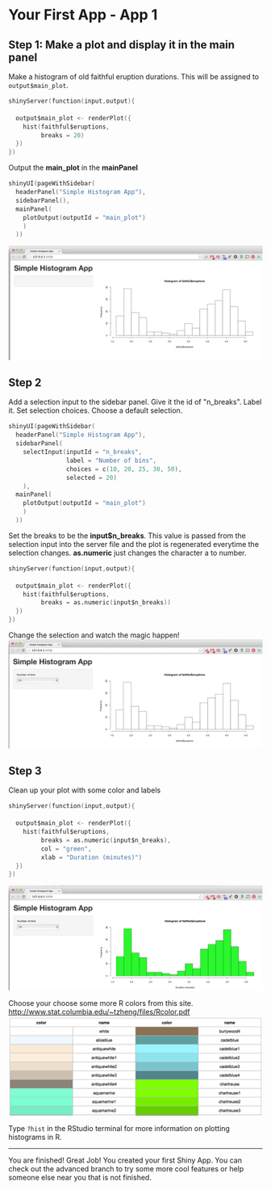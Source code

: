 # Your First App - App 1

## Step 1: Make a plot and display it in the main panel

Make a histogram of old faithful eruption durations. This will be assigned to `output$main_plot`.
```s
shinyServer(function(input,output){

  output$main_plot <- renderPlot({  
    hist(faithful$eruptions,
         breaks = 20)  
  })
})
```

Output the **main_plot** in the **mainPanel**
```s
shinyUI(pageWithSidebar(
  headerPanel("Simple Histogram App"),
  sidebarPanel(),
  mainPanel(
    plotOutput(outputId = "main_plot")
    )
  ))
```

![step1](www/step_1.png?raw=true)

## Step 2

Add a selection input to the sidebar panel. Give it the id of "n_breaks". Label it. Set selection choices. Choose a default selection.
```s
shinyUI(pageWithSidebar(
  headerPanel("Simple Histogram App"),
  sidebarPanel(
    selectInput(inputId = "n_breaks",
                label = "Number of bins",
                choices = c(10, 20, 25, 30, 50),
                selected = 20)
    ),
  mainPanel(
    plotOutput(outputId = "main_plot")
    )
  ))
```

Set the breaks to be the **input$n_breaks**. This value is passed from the selection input into the server file and the plot is regenerated everytime the selection changes. **as.numeric** just changes the character a to number. 
```s
shinyServer(function(input,output){

  output$main_plot <- renderPlot({  
    hist(faithful$eruptions,
         breaks = as.numeric(input$n_breaks))  
  })
})
```

Change the selection and watch the magic happen!
![step2](www/step_2.png?raw=true)

## Step 3

Clean up your plot with some color and labels
```s
shinyServer(function(input,output){

  output$main_plot <- renderPlot({  
    hist(faithful$eruptions,
         breaks = as.numeric(input$n_breaks),
         col = "green",
         xlab = "Duration (minutes)")  
  })
})
```

![step3](www/step_3.png?raw=true)

Choose your choose some more R colors from this site. 
http://www.stat.columbia.edu/~tzheng/files/Rcolor.pdf
![colors](www/R_colors.png?raw=true)

Type `?hist` in the RStudio terminal for more information on plotting histograms in R.

----

You are finished! Great Job! You created your first Shiny App. You can check out the advanced branch to try some more cool features or help someone else near you that is not finished. 


